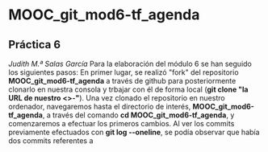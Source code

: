# MOOC_git_mod6-tf_agenda
## Práctica 6
*Judith M.ª Salas García*
Para la elaboración del módulo 6 se han seguido los siguientes pasos:
En primer lugar, se realizó "fork" del repositorio **MOOC_git_mod6-tf_agenda** a través de github para posteriormente clonarlo en nuestra consola y trbajar con él de forma local 
(**git clone "la URL de nuestro <<fork>>-"**).
Una vez clonado el repositorio en nuestro ordenador, navegaremos hasta el directorio de interés, **MOOC_git_mod6-tf_agenda**, a través del comando **cd MOOC_git_mod6-tf_agenda**, y comenzaremos a efectuar los primeros cambios.
Al ver los commits previamente efectuados con **git log --oneline**, se podía observar que había dos commits referentes a 
